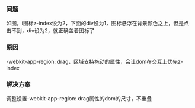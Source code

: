 ### 问题
如图，i图标z-index设为2，下面的div设为1，图标悬浮在背景颜色之上，但是点击不到，div设为2，就正确盖着图标了
### 原因
-webkit-app-region: drag，区域支持拖动的属性，会让dom在交互上优先z-index
### 解决方案
调整设置-webkit-app-region: drag属性的dom的尺寸，不重叠